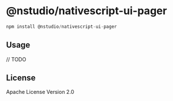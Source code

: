 # @nstudio/nativescript-ui-pager

```javascript
npm install @nstudio/nativescript-ui-pager
```

## Usage

// TODO

## License

Apache License Version 2.0
